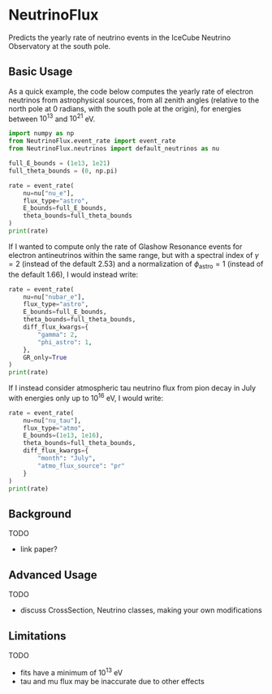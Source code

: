 # NeutrinoFlux
Predicts the yearly rate of neutrino events in the IceCube Neutrino Observatory at the south pole.

## Basic Usage
As a quick example, the code below computes the yearly rate of electron neutrinos from astrophysical sources, from all zenith angles (relative to the north pole at 0 radians, with the south pole at the origin), for energies between $10^{13}$ and $10^{21}$ eV.

```python
import numpy as np
from NeutrinoFlux.event_rate import event_rate
from NeutrinoFlux.neutrinos import default_neutrinos as nu

full_E_bounds = (1e13, 1e21)
full_theta_bounds = (0, np.pi)

rate = event_rate(
    nu=nu["nu_e"],
    flux_type="astro",
    E_bounds=full_E_bounds,
    theta_bounds=full_theta_bounds
)
print(rate)
```

If I wanted to compute only the rate of Glashow Resonance events for electron antineutrinos within the same range, but with a spectral index of $\gamma = 2$ (instead of the default $2.53$) and a normalization of $\phi_{\text{astro}} = 1$ (instead of the default $1.66$), I would instead write:
```python
rate = event_rate(
    nu=nu["nubar_e"],
    flux_type="astro",
    E_bounds=full_E_bounds,
    theta_bounds=full_theta_bounds,
    diff_flux_kwargs={
        "gamma": 2,
        "phi_astro": 1,
    },
    GR_only=True
)
print(rate)
```

If I instead consider atmospheric tau neutrino flux from pion decay in July with energies only up to $10^{16}$ eV, I would write:
```python
rate = event_rate(
    nu=nu["nu_tau"],
    flux_type="atmo",
    E_bounds=(1e13, 1e16),
    theta_bounds=full_theta_bounds,
    diff_flux_kwargs={
        "month": "July",
        "atmo_flux_source": "pr"
    }
)
print(rate)
```

## Background
TODO

- link paper?

## Advanced Usage
TODO

- discuss CrossSection, Neutrino classes, making your own modifications

## Limitations
TODO

- fits have a minimum of $10^{13}$ eV
- tau and mu flux may be inaccurate due to other effects

